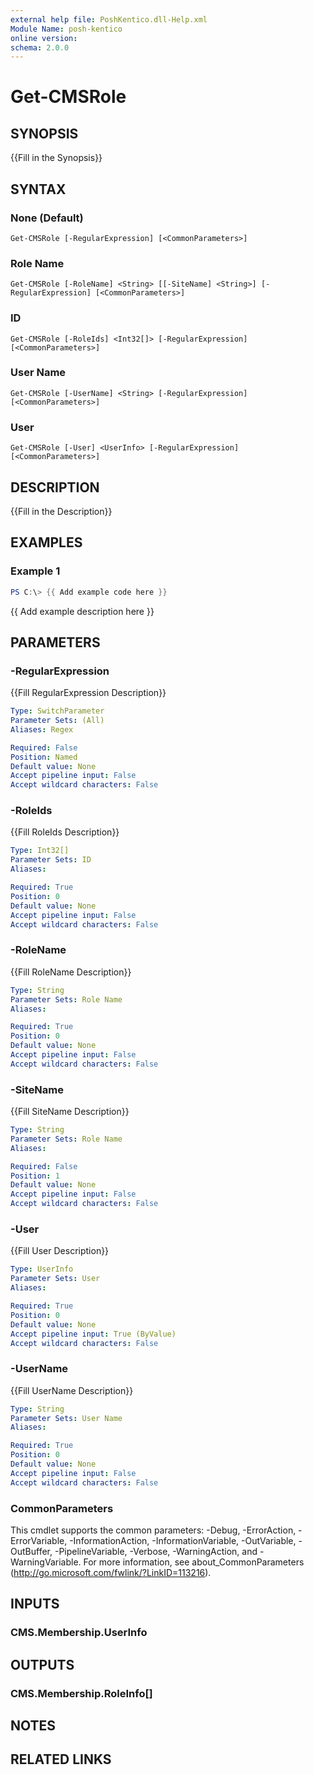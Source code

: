 ```yaml
---
external help file: PoshKentico.dll-Help.xml
Module Name: posh-kentico
online version:
schema: 2.0.0
---
```


# Get-CMSRole

## SYNOPSIS
{{Fill in the Synopsis}}

## SYNTAX

### None (Default)
```
Get-CMSRole [-RegularExpression] [<CommonParameters>]
```

### Role Name
```
Get-CMSRole [-RoleName] <String> [[-SiteName] <String>] [-RegularExpression] [<CommonParameters>]
```

### ID
```
Get-CMSRole [-RoleIds] <Int32[]> [-RegularExpression] [<CommonParameters>]
```

### User Name
```
Get-CMSRole [-UserName] <String> [-RegularExpression] [<CommonParameters>]
```

### User
```
Get-CMSRole [-User] <UserInfo> [-RegularExpression] [<CommonParameters>]
```

## DESCRIPTION
{{Fill in the Description}}

## EXAMPLES

### Example 1
```powershell
PS C:\> {{ Add example code here }}
```

{{ Add example description here }}

## PARAMETERS

### -RegularExpression
{{Fill RegularExpression Description}}

```yaml
Type: SwitchParameter
Parameter Sets: (All)
Aliases: Regex

Required: False
Position: Named
Default value: None
Accept pipeline input: False
Accept wildcard characters: False
```

### -RoleIds
{{Fill RoleIds Description}}

```yaml
Type: Int32[]
Parameter Sets: ID
Aliases:

Required: True
Position: 0
Default value: None
Accept pipeline input: False
Accept wildcard characters: False
```

### -RoleName
{{Fill RoleName Description}}

```yaml
Type: String
Parameter Sets: Role Name
Aliases:

Required: True
Position: 0
Default value: None
Accept pipeline input: False
Accept wildcard characters: False
```

### -SiteName
{{Fill SiteName Description}}

```yaml
Type: String
Parameter Sets: Role Name
Aliases:

Required: False
Position: 1
Default value: None
Accept pipeline input: False
Accept wildcard characters: False
```

### -User
{{Fill User Description}}

```yaml
Type: UserInfo
Parameter Sets: User
Aliases:

Required: True
Position: 0
Default value: None
Accept pipeline input: True (ByValue)
Accept wildcard characters: False
```

### -UserName
{{Fill UserName Description}}

```yaml
Type: String
Parameter Sets: User Name
Aliases:

Required: True
Position: 0
Default value: None
Accept pipeline input: False
Accept wildcard characters: False
```

### CommonParameters
This cmdlet supports the common parameters: -Debug, -ErrorAction, -ErrorVariable, -InformationAction, -InformationVariable, -OutVariable, -OutBuffer, -PipelineVariable, -Verbose, -WarningAction, and -WarningVariable.
For more information, see about_CommonParameters (http://go.microsoft.com/fwlink/?LinkID=113216).

## INPUTS

### CMS.Membership.UserInfo

## OUTPUTS

### CMS.Membership.RoleInfo[]

## NOTES

## RELATED LINKS
